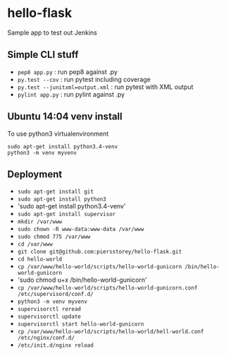 # hello-flask
Sample app to test out Jenkins

## Simple CLI stuff

* `pep8 app.py` : run pep8 against .py
* `py.test --cov` : run pytest including coverage
* `py.test --junitxml=output.xml` : run pytest with XML output
* `pylint app.py` : run pylint against .py 

## Ubuntu 14:04 venv install

To use python3 virtualenvironment

```
sudo apt-get install python3.4-venv
python3 -m venv myvenv
```

## Deployment

* `sudo apt-get install git`
* `sudo apt-get install python3`
* 'sudo apt-get install python3.4-venv'
* `sudo apt-get install supervisor`
* `mkdir /var/www`
* `sudo chown -R www-data:www-data /var/www `
* `sudo chmod 775 /var/www`
* `cd /var/www`
* `git clone git@github.com:piersstorey/hello-flask.git`
* `cd hello-world`
* `cp /var/www/hello-world/scripts/hello-world-gunicorn /bin/hello-world-gunicorn`
* 'sudo chmod u+x /bin/hello-world-gunicorn'
* `cp /var/www/hello-world/scripts/hello-world-gunicorn.conf /etc/supervisord/conf.d/`
* `python3 -m venv myvenv`
* `supervisorctl reread`
* `supervisorctl update`
* `supervisorctl start hello-world-gunicorn`
* `cp /var/www/hello-world/scripts/hello-world/hell-world.conf /etc/nginx/conf.d/`
* `/etc/init.d/nginx reload`



